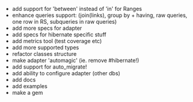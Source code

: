 - add support for 'between' instead of 'in' for Ranges
- enhance queries support: (join(links), group by + having, raw queries, one row in RS, subqueries in raw queries)
- add more specs for adapter
- add specs for hibernate specific stuff
- add metrics tool (test coverage etc)
- add more supported types
- refactor classes structure
- make adapter 'automagic' (ie. remove #hibernate!)
- add support for auto_migrate!
- add ability to configure adapter (other dbs)
- add docs
- add examples
- make a gem